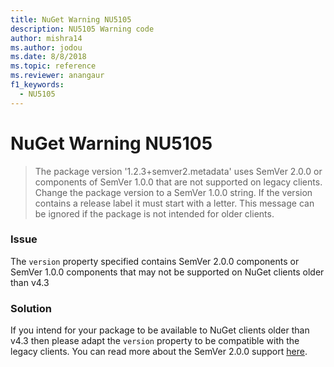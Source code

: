 ```yaml
---
title: NuGet Warning NU5105
description: NU5105 Warning code
author: mishra14
ms.author: jodou
ms.date: 8/8/2018
ms.topic: reference
ms.reviewer: anangaur
f1_keywords: 
  - NU5105
---
```


# NuGet Warning NU5105
> The package version '1.2.3+semver2.metadata' uses SemVer 2.0.0 or components of SemVer 1.0.0 that are not supported on legacy clients. Change the package version to a SemVer 1.0.0 string. If the version contains a release label it must start with a letter. This message can be ignored if the package is not intended for older clients.

### Issue

The `version` property specified contains SemVer 2.0.0 components or SemVer 1.0.0 components that may not be supported on NuGet clients older than v4.3


### Solution

If you intend for your package to be available to NuGet clients older than v4.3 then please adapt the `version` property to be compatible with the legacy clients. You can read more about the SemVer 2.0.0 support [here](https://github.com/NuGet/Home/wiki/SemVer-2.0.0-support).

